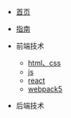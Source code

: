<!--
 * @Date: 2024-01-16 13:47:00
 * @LastEditors: tandongyang =
 * @LastEditTime: 2024-01-26 15:10:36
 * @FilePath: /dongYangTan.github.io/docs/_sidebar.md
-->
* [首页](/)
* [指南](/detail/README.md) 

* 前端技术
    * [html、css](web/html_css/)
    * [js](web/js/)
    * [react](web/react/)
    * [webpack5](web/webpack5/)
* 后端技术